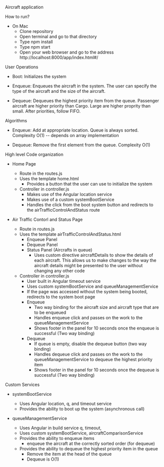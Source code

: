 Aircraft application

How to run?
- On Mac
    - Clone repository
    - Open terminal and go to that directory
    - Type npm install
    - Type npm start
    - Open your web browser and go to the address http://localhost:8000/app/index.html#/


User Operations

- Boot: Initializes the system

- Enqueue: Enqueues the aircraft in the system. The user can specify the type of the aircraft and the size of the aircraft.

- Dequeue: Dequeues the highest priority item from the queue. Passenger aircraft are higher priority than Cargo. Large are higher proprity than small. After priorities, follow FIFO.

Algorithms

- Enqueue: Add at appropriate location. Queue is always sorted. Complexity O(1) -- depends on array implementation

- Dequeue: Remove the first element from the queue. Complexity O(1)

High level Code organization

- Home Page
    - Route in the routes.js
    - Uses the template home.html
        - Provides a button that the user can use to initialize the system
    - Controller in controller.js
        - Makes use of the Angular location service
        - Makes use of a custom systemBootService
        - Handles the click from the boot system button and redirects to the airTrafficControlAndStatus route
        

- Air Traffic Contorl and Status Page
    - Route in routes.js
    - Uses the template airTrafficControlAndStatus.html
        - Enqueue Panel
        - Dequeue Panel
        - Status Panel (Aircrafts in queue)
            - Uses custom directive aircraftDetails to show the details of each aircraft. This allows us to make changes to the way the aircraft details might be presented to the user without changing any other code
    - Controller in controller.js
        - User built in Angular timeout service
        - Uses custom systemBootService and queueManagementService
        - If the page was accessed without the system being booted, redirects to the system boot page
        - Enqueue
            - Two way binding for the aircraft size and aircraft type that are to be enqueued
            - Handles enqueue click and passes on the work to the queueManagementService
            - Shows footer in the panel for 10 seconds once the enqueue is successful (Two way binding)
        - Dequeue
            - If queue is empty, disable the dequeue button (two way binding)
            - Handles dequeue click and passes on the work to the queueManagementService to dequeue the highest priority item
            - Shows footer in the panel for 10 seconds once the dequeue is successful (Two way binding)
    
Custom Services
- systemBootService
    - Uses Angular location, q, and timeout service
    - Provides the ability to boot up the system (asynchronous call)
    
- queueManagementService
    - Uses Angular in build service q, timeout,
    - Uses custom systemBootService, aircraftComparisonService
    - Provides the ability to enqueue items
        - enqueue the aircraft at the correctly sorted order (for dequeue)
    - Provides the ability to dequeue the highest priority item in the queue
        - Remove the item at the head of the queue
        - Dequeue is O(1)
